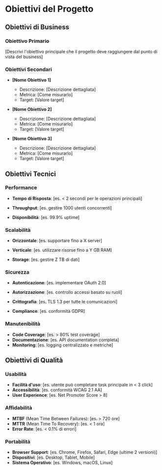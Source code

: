 # Obiettivi del Progetto

## Obiettivi di Business

### Obiettivo Primario

[Descrivi l'obiettivo principale che il progetto deve raggiungere dal punto di vista del business]

### Obiettivi Secondari

- **[Nome Obiettivo 1]**

  - Descrizione: [Descrizione dettagliata]
  - Metrica: [Come misurarlo]
  - Target: [Valore target]

- **[Nome Obiettivo 2]**

  - Descrizione: [Descrizione dettagliata]
  - Metrica: [Come misurarlo]
  - Target: [Valore target]

- **[Nome Obiettivo 3]**

  - Descrizione: [Descrizione dettagliata]
  - Metrica: [Come misurarlo]
  - Target: [Valore target]

## Obiettivi Tecnici

### Performance

- **Tempo di Risposta**: [es. < 2 secondi per le operazioni principali]

- **Throughput**: [es. gestire 1000 utenti concorrenti]

- **Disponibilità**: [es. 99.9% uptime]

### Scalabilità

- **Orizzontale**: [es. supportare fino a X server]

- **Verticale**: [es. utilizzare risorse fino a Y GB RAM]

- **Storage**: [es. gestire Z TB di dati]

### Sicurezza

- **Autenticazione**: [es. implementare OAuth 2.0]

- **Autorizzazione**: [es. controllo accessi basato su ruoli]

- **Crittografia**: [es. TLS 1.3 per tutte le comunicazioni]
- **Compliance**: [es. conformità GDPR]

### Manutenibilità

- **Code Coverage**: [es. > 80% test coverage]
- **Documentazione**: [es. API documentation completa]
- **Monitoring**: [es. logging centralizzato e metriche]

## Obiettivi di Qualità

### Usabilità

- **Facilità d'uso**: [es. utente può completare task principale in < 3 click]
- **Accessibilità**: [es. conformità WCAG 2.1 AA]
- **User Experience**: [es. Net Promoter Score > 8]

### Affidabilità

- **MTBF** (Mean Time Between Failures): [es. > 720 ore]
- **MTTR** (Mean Time To Recovery): [es. < 1 ora]
- **Error Rate**: [es. < 0.1% di errori]

### Portabilità

- **Browser Support**: [es. Chrome, Firefox, Safari, Edge (ultime 2 versioni)]
- **Dispositivi**: [es. Desktop, Tablet, Mobile]
- **Sistema Operativo**: [es. Windows, macOS, Linux]